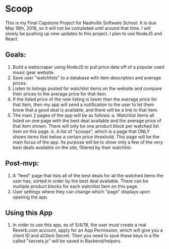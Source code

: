# Scoop

This is my Final Capstone Project for Nashville Software School. It is due May 18th, 2018, so it will not be completed until around that time. I will slowly be pushing up new updates to this project.
I plan to use NodeJS and React.

## Goals:
1. Build a webscraper using NodeJS to pull price data off of a popular used music gear website.
2. Save user "watchlists" to a database with item description and average prices.
3. Listen to listings posted for watchlist items on the website and compare their prices to the average price for that item.
4. If the listed price of the new listing is lower than the average price for that item, then my app will send a notification to the user to let them know that a good deal is available, and there will be a link to that item.
5. The main 2 pages of the app will be as follows:
  a. Watchlist items all listed on one page with the best deal available and the average price of that item shown. There will only be one product block per watched list item on this page.
  b. A list of "scoops", which is a page that ONLY shows items that below a certain price threshold. This page will be the main focus of the app. Its purpose will be to show only a few of the very best deals available on the site, filtered by their watchlist.

## Post-mvp:
1. A "feed" page that lists all of the best deals for all the watched items the user has, sorted in order by the best deal available. There can be multiple product blocks for each watchlist item on this page.
2. User settings where they can change which "page" displays upon opening the app.


## Using this App

1. In order to use this app, as of 5/4/18, the user must create a real Reverb.com account, apply for an App Permission, which will give you a client ID and aClient Secret. Then you need to save these keys in a file called "secrets.js" will be saved in Backend/helpers.
